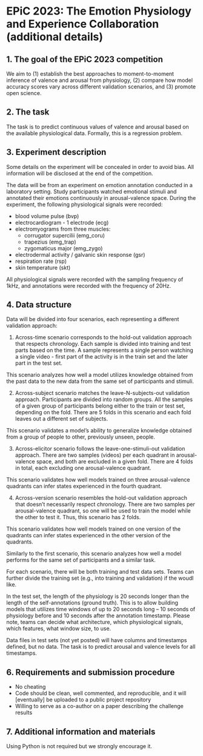 # EPiC 2023: The Emotion Physiology and Experience Collaboration (additional details)

## 1. The goal of the EPiC 2023 competition
We aim to (1) establish the best approaches to moment-to-moment inference of valence and arousal from physiology, (2) compare how model accuracy scores vary across different validation scenarios, and (3) promote open science.

## 2. The task
The task is to predict continuous values of valence and arousal based on the available physiological data. Formally, this is a regression problem.

## 3. Experiment description
Some details on the experiment will be concealed in order to avoid bias. All information will be disclosed at the end of the competition.

The data will be from an experiment on emotion annotation conducted in a laboratory setting. Study participants watched emotional stimuli and annotated their emotions continuously in arousal-valence space. During the experiment, the following physiological signals were recorded:
- blood volume pulse (bvp)
- electrocardiogram - 1 electrode (ecg)
- electromyograms from three muscles:
	- corrugator supercilii (emg_coru)
	- trapezius (emg_trap)
	- zygomaticus major (emg_zygo)
- electrodermal activity / galvanic skin response (gsr)
- respiration rate (rsp)
- skin temperature (skt)

All physiological signals were recorded with the sampling frequency of 1kHz, and annotations were recorded with the frequency of 20Hz.

## 4. Data structure
Data will be divided into four scenarios, each representing a different validation approach:

1. Across-time scenario corresponds to the hold-out validation approach that respects chronology. Each sample is divided into training and test parts based on the time. A sample represents a single person watching a single video - first part of the activity is in the train set and the later part in the test set.

This scenario analyzes how well a model utilizes knowledge obtained from the past data to the new data from the same set of participants and stimuli.

2. Across-subject scenario matches the leave-N-subjects-out validation approach. Participants are divided into random groups. All the samples of a given group of participants belong either to the train or test set, depending on the fold. There are 5 folds in this scenario and each fold leaves out a different set of subjects.

This scenario validates a model’s ability to generalize knowledge obtained from a group of people to other, previously unseen, people.

3. Across-elicitor scenario follows the leave-one-stimuli-out validation approach. There are two samples (videos) per each quadrant in arousal-valence space, and both are excluded in a given fold. There are 4 folds in total, each excluding one arousal-valence quadrant.

This scenario validates how well models trained on three arousal-valence quadrants can infer states experienced in the fourth quadrant.

4. Across-version scenario resembles the hold-out validation approach that doesn’t necessarily respect chronology. There are two samples per arousal-valence quadrant, so one will be used to train the model while the other to test it. Thus, this scenario has 2 folds.

This scenario validates how well models trained on one version of the quadrants can infer states experienced in the other version of the quadrants.

Similarly to the first scenario, this scenario analyzes how well a model performs for the same set of participants and a similar task.

For each scenario, there will be both training and test data sets. Teams can further divide the training set (e.g., into training and validation) if the woudl like.

In the test set, the length of the physiology is 20 seconds longer than the length of the self-annotations (ground truth). This is to allow building models that utilizes time windows of up to 20 seconds long – 10 seconds of physiology before and 10 seconds after the annotation timestamp. Please note, teams can decide what architecture, which physiological signals, which features, what window size, to use.

Data files in test sets (not yet posted) will have columns and timestamps defined, but no data. The task is to predict arousal and valence levels for all timestamps.

## 6. Requirements and submission procedure
- No cheating
- Code should be clean, well commented, and reproducible, and it will [eventually] be uploaded to a public project repository
- Willing to serve as a co-author on a paper describing the challenge results

## 7. Additional information and materials
Using Python is not required but we strongly encourage it.